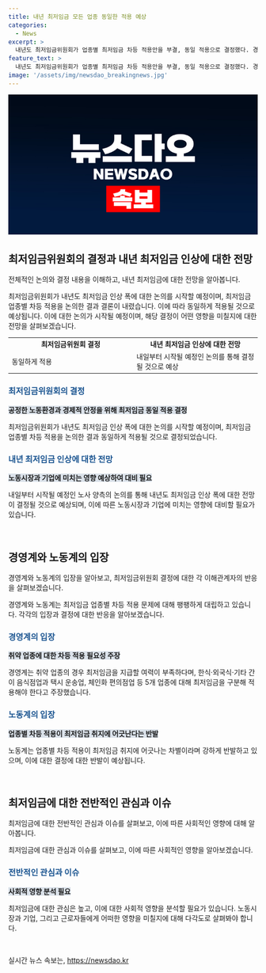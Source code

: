```yaml
---
title: 내년 최저임금 모든 업종 동일한 적용 예상
categories:
  - News
excerpt: >
  내년도 최저임금위원회가 업종별 최저임금 차등 적용안을 부결, 동일 적용으로 결정했다. 경영계는 취약 업종에 대한 차별 적용 주장했으나, 노동계는 차별과 구인난 우려로 반대했다. 공익위원들의 힘으로 동일 적용이 결정되었으며, 내년 최저임금 인상 폭은 전원회의에서 논의될 예정이다.
feature_text: >
  내년도 최저임금위원회가 업종별 최저임금 차등 적용안을 부결, 동일 적용으로 결정했다. 경영계는 취약 업종에 대한 차별 적용 주장했으나, 노동계는 차별과 구인난 우려로 반대했다. 공익위원들의 힘으로 동일 적용이 결정되었으며, 내년 최저임금 인상 폭은 전원회의에서 논의될 예정이다.
image: '/assets/img/newsdao_breakingnews.jpg'
---
```


<p><img src="/assets/img/newsdao_breakingnews.jpg" alt="ontimetimes 속보" /></p>

<h2 data-ke-size="size26">최저임금위원회의 결정과 내년 최저임금 인상에 대한 전망</h2>

<p>전체적인 논의와 결정 내용을 이해하고, 내년 최저임금에 대한 전망을 알아봅니다.</p>

<p data-ke-size="size16">최저임금위원회가 내년도 최저임금 인상 폭에 대한 논의를 시작할 예정이며, 최저임금 업종별 차등 적용을 논의한 결과 결론이 내렸습니다. 이에 따라 동일하게 적용될 것으로 예상됩니다. 이에 대한 논의가 시작될 예정이며, 해당 결정이 어떤 영향을 미칠지에 대한 전망을 살펴보겠습니다.</p>

<table>
  <tr>
    <td style="text-align: center; width: 300px;"><b>최저임금위원회 결정</b></td>
    <td style="text-align: center; width: 300px;"><b>내년 최저임금 인상에 대한 전망</b></td>
  </tr>
  <tr>
    <td>동일하게 적용</td>
    <td>내일부터 시작될 예정인 논의를 통해 결정될 것으로 예상</td>
  </tr>
</table>

<h3><b><span style="color: #1a5490;">최저임금위원회의 결정</span></b></h3>

<p><b><span style="background-color: #21538527;">공정한 노동환경과 경제적 안정을 위해 최저임금 동일 적용 결정</span></b></p>

<p>최저임금위원회가 내년도 최저임금 인상 폭에 대한 논의를 시작할 예정이며, 최저임금 업종별 차등 적용을 논의한 결과 동일하게 적용될 것으로 결정되었습니다.</p>

<h3><b><span style="color: #1a5490;">내년 최저임금 인상에 대한 전망</span></b></h3>

<p><b><span style="background-color: #21538527;">노동시장과 기업에 미치는 영향 예상하여 대비 필요</span></b></p>

<p>내일부터 시작될 예정인 노사 양측의 논의를 통해 내년도 최저임금 인상 폭에 대한 전망이 결정될 것으로 예상되며, 이에 따른 노동시장과 기업에 미치는 영향에 대비할 필요가 있습니다.</p>

<p data-ke-size="size16">&nbsp;</p>

<h2 data-ke-size="size26">경영계와 노동계의 입장</h2>

<p>경영계와 노동계의 입장을 알아보고, 최저임금위원회 결정에 대한 각 이해관계자의 반응을 살펴보겠습니다.</p>

<p data-ke-size="size16">경영계와 노동계는 최저임금 업종별 차등 적용 문제에 대해 팽팽하게 대립하고 있습니다. 각각의 입장과 결정에 대한 반응을 알아보겠습니다.</p>

<h3><b><span style="color: #1a5490;">경영계의 입장</span></b></h3>

<p><b><span style="background-color: #21538527;">취약 업종에 대한 차등 적용 필요성 주장</span></b></p>

<p>경영계는 취약 업종의 경우 최저임금을 지급할 여력이 부족하다며, 한식·외국식·기타 간이 음식점업과 택시 운송업, 체인화 편의점업 등 5개 업종에 대해 최저임금을 구분해 적용해야 한다고 주장했습니다.</p>

<h3><b><span style="color: #1a5490;">노동계의 입장</span></b></h3>

<p><b><span style="background-color: #21538527;">업종별 차등 적용이 최저임금 취지에 어긋난다는 반발</span></b></p>

<p>노동계는 업종별 차등 적용이 최저임금 취지에 어긋나는 차별이라며 강하게 반발하고 있으며, 이에 대한 결정에 대한 반발이 예상됩니다.</p>

<p data-ke-size="size16">&nbsp;</p>

<h2 data-ke-size="size26">최저임금에 대한 전반적인 관심과 이슈</h2>

<p>최저임금에 대한 전반적인 관심과 이슈를 살펴보고, 이에 따른 사회적인 영향에 대해 알아봅니다.</p>

<p data-ke-size="size16">최저임금에 대한 관심과 이슈를 살펴보고, 이에 따른 사회적인 영향을 알아보겠습니다.</p>

<h3><b><span style="color: #1a5490;">전반적인 관심과 이슈</span></b></h3>

<p><b><span style="background-color: #21538527;">사회적 영향 분석 필요</span></b></p>

<p>최저임금에 대한 관심은 높고, 이에 대한 사회적 영향을 분석할 필요가 있습니다. 노동시장과 기업, 그리고 근로자들에게 어떠한 영향을 미칠지에 대해 다각도로 살펴봐야 합니다.</p>

<p data-ke-size="size16">&nbsp;</p>
실시간 뉴스 속보는, <a href="https://newsdao.kr" rel="dofollow">https://newsdao.kr</a>


